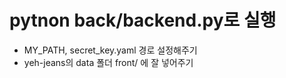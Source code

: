 # pytnon back/backend.py로 실행
- MY_PATH, secret_key.yaml 경로 설정해주기
- yeh-jeans의 data 폴더 front/ 에 잘 넣어주기